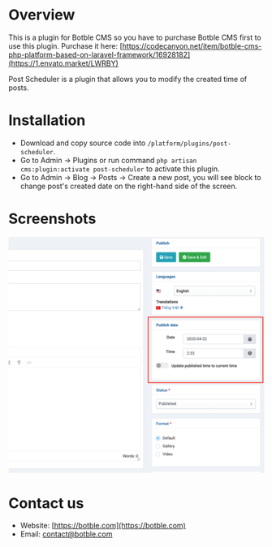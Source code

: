 # Overview
This is a plugin for Botble CMS so you have to purchase Botble CMS first to use this plugin. 
Purchase it here: [https://codecanyon.net/item/botble-cms-php-platform-based-on-laravel-framework/16928182](https://1.envato.market/LWRBY)

Post Scheduler is a plugin that allows you to modify the created time of posts.

# Installation
- Download and copy source code into `/platform/plugins/post-scheduler`.
- Go to Admin -> Plugins or run command `php artisan cms:plugin:activate post-scheduler` to activate this plugin.
- Go to Admin -> Blog -> Posts -> Create a new post, you will see block to change post's created date on the right-hand side of the screen.

# Screenshots

![Screenshot](https://raw.githubusercontent.com/botble/post-scheduler/master/public/images/screenshot.png)

# Contact us
- Website: [https://botble.com](https://botble.com)
- Email: [contact@botble.com](mailto:contact@botble.com)
